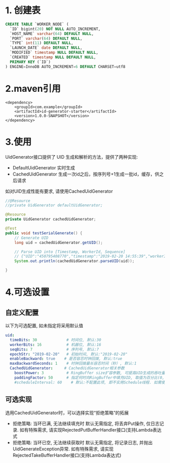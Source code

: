 # 1. 创建表
```sql
CREATE TABLE `WORKER_NODE` (
  `ID` bigint(20) NOT NULL AUTO_INCREMENT,
  `HOST_NAME` varchar(64) DEFAULT NULL,
  `PORT` varchar(64) DEFAULT NULL,
  `TYPE` int(11) DEFAULT NULL,
  `LAUNCH_DATE` date DEFAULT NULL,
  `MODIFIED` timestamp NULL DEFAULT NULL,
  `CREATED` timestamp NULL DEFAULT NULL,
  PRIMARY KEY (`ID`)
) ENGINE=InnoDB AUTO_INCREMENT=6 DEFAULT CHARSET=utf8
```

# 2.maven引用
```
<dependency>
    <groupId>com.example</groupId>
    <artifactId>id-generator-starter</artifactId>
    <version>1.0.0-SNAPSHOT</version>
</dependency>
```

# 3.使用

UidGenerator接口提供了 UID 生成和解析的方法，提供了两种实现:
* DefaultUidGenerator 实时生成
* CachedUidGenerator 生成一次id之后，按序列号+1生成一批id，缓存，供之后请求

如对UID生成性能有要求, 请使用CachedUidGenerator
```java
//@Resource
//private UidGenerator defaultUidGenerator;

@Resource
private UidGenerator cachedUidGenerator;

@Test
public void testSerialGenerate() {
    // Generate UID
    long uid = cachedUidGenerator.getUID();

    // Parse UID into [Timestamp, WorkerId, Sequence]
    // {"UID":"450795408770","timestamp":"2019-02-20 14:55:39","workerId":"27","sequence":"2"}
    System.out.println(cachedUidGenerator.parseUID(uid));

}
```
# 4.可选设置
## 自定义配置

以下为可选配置, 如未指定将采用默认值
```yaml
uid:
  timeBits: 30             # 时间位, 默认:30
  workerBits: 16           # 机器位, 默认:16
  seqBits: 7               # 序列号, 默认:7
  epochStr: "2019-02-20"   # 初始时间, 默认:"2019-02-20"
  enableBackward: true    # 是否容忍时钟回拨, 默认:true
  maxBackwardSeconds: 1    # 时钟回拨最长容忍时间（秒）, 默认:1
  CachedUidGenerator:     # CachedUidGenerator相关参数
    boostPower: 3          # RingBuffer size扩容参数, 可提高UID生成的吞吐量, 默认:3
    paddingFactor: 50      # 指定何时向RingBuffer中填充UID, 取值为百分比(0, 100), 默认为50
    #scheduleInterval: 60    # 默认:不配置此项, 即不实用Schedule线程. 如需使用, 请指定Schedule线程时间间隔, 单位:秒
```
## 可选实现
选用CachedUidGenerator时，可以选择实现“拒绝策略”的拓展
* 拒绝策略: 当环已满, 无法继续填充时
  默认无需指定, 将丢弃Put操作, 仅日志记录. 如有特殊需求, 请实现RejectedPutBufferHandler接口(支持Lambda表达式
* 拒绝策略: 当环已空, 无法继续获取时
  默认无需指定, 将记录日志, 并抛出UidGenerateException异常. 如有特殊需求, 请实现RejectedTakeBufferHandler接口(支持Lambda表达式)
